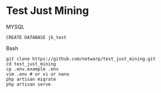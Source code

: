 # Test Just Mining

MYSQL

    CREATE DATABASE jb_test

Bash
    
    git clone https://github.com/netwarp/test_just_mining.git
    cd test_just_mining
    cp .env.example .env
    vim .env # or vi or nano
    php artisan migrate
    php artisan serve
